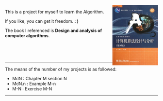 <img height="200" width="150" src="./others/book.jpg" align="right">

This is a project for myself to learn the Algorithm.

If you like, you can get it freedom. **: )**

The book I referenced is **Design and analysis of computer algorithms**. 

<br />
<br />
<br />

--------------------------------------------

The means of the number of my projects is as followed:

- MdN : Chapter M section N
- MdN.n : Example M-n
- M-N : Exercise M-N

------------------------------------------

<!-- ![The referenced book](./others/book.jpg) -->